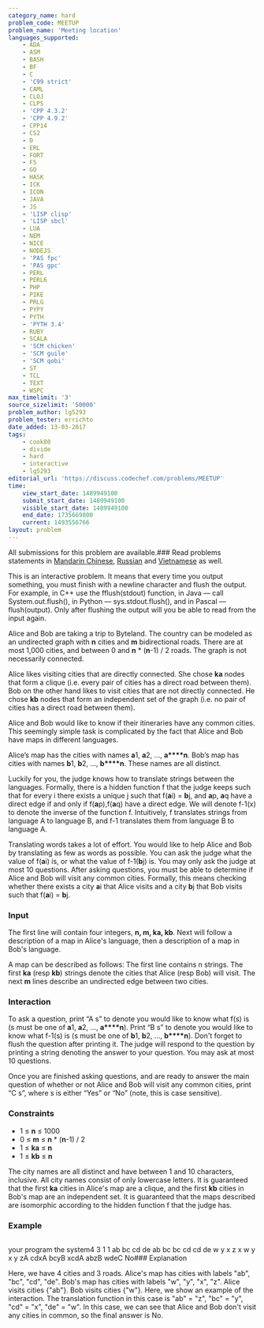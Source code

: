 ```yaml
---
category_name: hard
problem_code: MEETUP
problem_name: 'Meeting location'
languages_supported:
    - ADA
    - ASM
    - BASH
    - BF
    - C
    - 'C99 strict'
    - CAML
    - CLOJ
    - CLPS
    - 'CPP 4.3.2'
    - 'CPP 4.9.2'
    - CPP14
    - CS2
    - D
    - ERL
    - FORT
    - FS
    - GO
    - HASK
    - ICK
    - ICON
    - JAVA
    - JS
    - 'LISP clisp'
    - 'LISP sbcl'
    - LUA
    - NEM
    - NICE
    - NODEJS
    - 'PAS fpc'
    - 'PAS gpc'
    - PERL
    - PERL6
    - PHP
    - PIKE
    - PRLG
    - PYPY
    - PYTH
    - 'PYTH 3.4'
    - RUBY
    - SCALA
    - 'SCM chicken'
    - 'SCM guile'
    - 'SCM qobi'
    - ST
    - TCL
    - TEXT
    - WSPC
max_timelimit: '3'
source_sizelimit: '50000'
problem_author: lg5293
problem_tester: errichto
date_added: 13-03-2017
tags:
    - cook80
    - divide
    - hard
    - interactive
    - lg5293
editorial_url: 'https://discuss.codechef.com/problems/MEETUP'
time:
    view_start_date: 1489949100
    submit_start_date: 1489949100
    visible_start_date: 1489949100
    end_date: 1735669800
    current: 1493556766
layout: problem
---
```

All submissions for this problem are available.###  Read problems statements in [Mandarin Chinese](http://www.codechef.com/download/translated/COOK80/mandarin/MEETUP.pdf), [Russian](http://www.codechef.com/download/translated/COOK80/russian/MEETUP.pdf) and [Vietnamese](http://www.codechef.com/download/translated/COOK80/vietnamese/MEETUP.pdf) as well.

 This is an interactive problem. It means that every time you output something, you must finish with a newline character and flush the output. For example, in C++ use the fflush(stdout) function, in Java — call System.out.flush(), in Python — sys.stdout.flush(), and in Pascal — flush(output). Only after flushing the output will you be able to read from the input again.

Alice and Bob are taking a trip to Byteland. The country can be modeled as an undirected graph with **n** cities and **m** bidirectional roads. There are at most 1,000 cities, and between 0 and **n** \* (**n**-1) / 2 roads. The graph is not necessarily connected.

Alice likes visiting cities that are directly connected. She chose **ka** nodes that form a clique (i.e. every pair of cities has a direct road between them). Bob on the other hand likes to visit cities that are not directly connected. He chose **kb** nodes that form an independent set of the graph (i.e. no pair of cities has a direct road between them).

Alice and Bob would like to know if their itineraries have any common cities. This seemingly simple task is complicated by the fact that Alice and Bob have maps in different languages.

Alice’s map has the cities with names **a**1, **a**2, …, **a****n**. Bob’s map has cities with names **b**1, **b**2, …, **b****n**. These names are all distinct.

Luckily for you, the judge knows how to translate strings between the languages. Formally, there is a hidden function f that the judge keeps such that for every i there exists a unique j such that f(**a**i) = **b**j, and **a**p, **a**q have a direct edge if and only if f(**a**p),f(**a**q) have a direct edge. We will denote f-1(x) to denote the inverse of the function f. Intuitively, f translates strings from language A to language B, and f-1 translates them from language B to language A.

Translating words takes a lot of effort. You would like to help Alice and Bob by translating as few as words as possible. You can ask the judge what the value of f(**a**i) is, or what the value of f-1(**b**j) is. You may only ask the judge at most 10 questions. After asking questions, you must be able to determine if Alice and Bob will visit any common cities. Formally, this means checking whether there exists a city **a**i that Alice visits and a city **b**j that Bob visits such that f(**a**i) = **b**j.

### Input

The first line will contain four integers, **n, m, ka, kb**. Next will follow a description of a map in Alice's language, then a description of a map in Bob's language.

A map can be described as follows: The first line contains n strings. The first **ka** (resp **kb**) strings denote the cities that Alice (resp Bob) will visit. The next **m** lines describe an undirected edge between two cities.

### Interaction

To ask a question, print “A s” to denote you would like to know what f(s) is (s must be one of **a**1, **a**2, …, **a****n**). Print “B s” to denote you would like to know what f-1(s) is (s must be one of **b**1, **b**2, …, **b****n**). Don't forget to flush the question after printing it. The judge will respond to the question by printing a string denoting the answer to your question. You may ask at most 10 questions.

Once you are finished asking questions, and are ready to answer the main question of whether or not Alice and Bob will visit any common cities, print “C s”, where s is either “Yes” or “No” (note, this is case sensitive).

### Constraints

- 1 ≤ **n** ≤ 1000
- 0 ≤ **m** ≤ **n** \* (**n**-1) / 2
- 1 ≤ **ka** ≤ **n**
- 1 ≤ **kb** ≤ **n**

 The city names are all distinct and have between 1 and 10 characters, inclusive. All city names consist of only lowercase letters. It is guaranteed that the first **ka** cities in Alice's map are a clique, and the first **kb** cities in Bob's map are an independent set. It is guaranteed that the maps described are isomorphic according to the hidden function f that the judge has.

### Example

<pre>
</pre>
your program the system4 3 1 1 ab bc cd de ab bc bc cd cd de w y x z x w y x y zA cdxA bcyB xcdA abzB wdeC No### Explanation

Here, we have 4 cities and 3 roads. Alice's map has cities with labels "ab", "bc", "cd", "de". Bob's map has cities with labels "w", "y", "x", "z". Alice visits cities {"ab"}. Bob visits cities {"w"}. Here, we show an example of the interaction. The translation function in this case is "ab" = "z", "bc" = "y", "cd" = "x", "de" = "w". In this case, we can see that Alice and Bob don't visit any cities in common, so the final answer is No.
